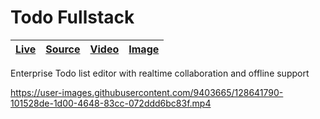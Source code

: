 [todo-fullstack image]: https://user-images.githubusercontent.com/9403665/128641893-76f31094-8c4b-427b-93f6-cbc1c0f6d67c.jpg "Empty todo list with field to add new entries"
[todo-fullstack video]: https://user-images.githubusercontent.com/9403665/128641790-101528de-1d00-4648-83cc-072ddd6bc83f.mp4
[todo-fullstack live]: https://r2-todo-fullstack.herokuapp.com/
[todo-fullstack source]: https://github.com/RascalTwo/Todo-Fullstack

# Todo Fullstack

| [Live][todo-fullstack live] | [Source][todo-fullstack source] | [Video][todo-fullstack video] | [Image][todo-fullstack image] |
| - | - | - | - |

Enterprise Todo list editor with realtime collaboration and offline support

https://user-images.githubusercontent.com/9403665/128641790-101528de-1d00-4648-83cc-072ddd6bc83f.mp4
